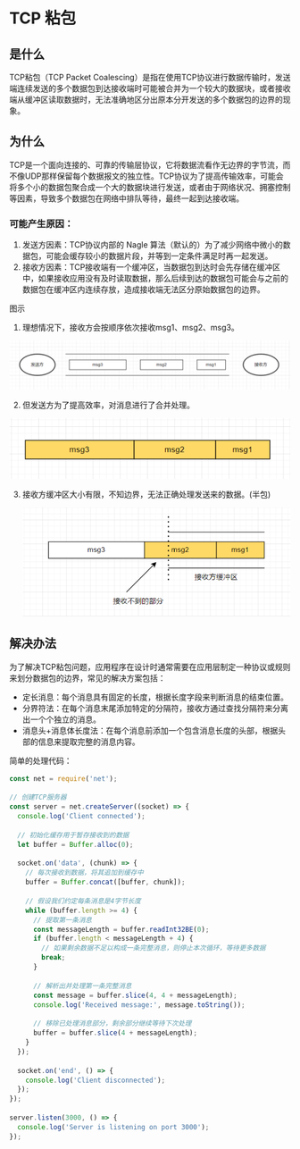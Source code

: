 # TCP 粘包

## 是什么

TCP粘包（TCP Packet Coalescing）是指在使用TCP协议进行数据传输时，发送端连续发送的多个数据包到达接收端时可能被合并为一个较大的数据块，或者接收端从缓冲区读取数据时，无法准确地区分出原本分开发送的多个数据包的边界的现象。

## 为什么

TCP是一个面向连接的、可靠的传输层协议，它将数据流看作无边界的字节流，而不像UDP那样保留每个数据报文的独立性。TCP协议为了提高传输效率，可能会将多个小的数据包聚合成一个大的数据块进行发送，或者由于网络状况、拥塞控制等因素，导致多个数据包在网络中排队等待，最终一起到达接收端。

### 可能产生原因：

1. 发送方因素：TCP协议内部的 Nagle 算法（默认的）为了减少网络中微小的数据包，可能会缓存较小的数据片段，并等到一定条件满足时再一起发送。
2. 接收方因素：TCP接收端有一个缓冲区，当数据包到达时会先存储在缓冲区中，如果接收应用没有及时读取数据，那么后续到达的数据包可能会与之前的数据包在缓冲区内连续存放，造成接收端无法区分原始数据包的边界。

图示

1. 理想情况下，接收方会按顺序依次接收msg1、msg2、msg3。

![image-20240415174540709](.\TCP粘包.assets\image-20240415174540709.png)

2. 但发送方为了提高效率，对消息进行了合并处理。

![image-20240415174724434](.\TCP粘包.assets\image-20240415174724434.png)

3. 接收方缓冲区大小有限，不知边界，无法正确处理发送来的数据。(半包)

   ![image-20240415174744541](.\TCP粘包.assets\image-20240415174744541.png)

## 解决办法

为了解决TCP粘包问题，应用程序在设计时通常需要在应用层制定一种协议或规则来划分数据包的边界，常见的解决方案包括：

- 定长消息：每个消息具有固定的长度，根据长度字段来判断消息的结束位置。
- 分界符法：在每个消息末尾添加特定的分隔符，接收方通过查找分隔符来分离出一个个独立的消息。
- 消息头+消息体长度法：在每个消息前添加一个包含消息长度的头部，根据头部的信息来提取完整的消息内容。

简单的处理代码：

```javascript
const net = require('net');

// 创建TCP服务器
const server = net.createServer((socket) => {
  console.log('Client connected');

  // 初始化缓存用于暂存接收到的数据
  let buffer = Buffer.alloc(0);

  socket.on('data', (chunk) => {
    // 每次接收到数据，将其追加到缓存中
    buffer = Buffer.concat([buffer, chunk]);

    // 假设我们约定每条消息是4字节长度
    while (buffer.length >= 4) {
      // 提取第一条消息
      const messageLength = buffer.readInt32BE(0);
      if (buffer.length < messageLength + 4) {
        // 如果剩余数据不足以构成一条完整消息，则停止本次循环，等待更多数据
        break;
      }

      // 解析出并处理第一条完整消息
      const message = buffer.slice(4, 4 + messageLength);
      console.log('Received message:', message.toString());

      // 移除已处理消息部分，剩余部分继续等待下次处理
      buffer = buffer.slice(4 + messageLength);
    }
  });

  socket.on('end', () => {
    console.log('Client disconnected');
  });
});

server.listen(3000, () => {
  console.log('Server is listening on port 3000');
});
```

